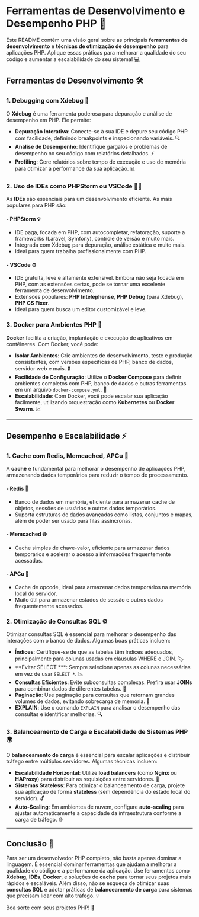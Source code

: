 
# Ferramentas de Desenvolvimento e Desempenho PHP 🚀

Este README contém uma visão geral sobre as principais **ferramentas de desenvolvimento** e **técnicas de otimização de desempenho** para aplicações PHP. Aplique essas práticas para melhorar a qualidade do seu código e aumentar a escalabilidade do seu sistema! 💻

## Ferramentas de Desenvolvimento 🛠️

### 1. Debugging com Xdebug 🐞

O **Xdebug** é uma ferramenta poderosa para depuração e análise de desempenho em PHP. Ele permite:

- **Depuração Interativa**: Conecte-se à sua IDE e depure seu código PHP com facilidade, definindo breakpoints e inspecionando variáveis. 🔍
- **Análise de Desempenho**: Identifique gargalos e problemas de desempenho no seu código com relatórios detalhados. ⚡
- **Profiling**: Gere relatórios sobre tempo de execução e uso de memória para otimizar a performance da sua aplicação. 📊

### 2. Uso de IDEs como PHPStorm ou VSCode 🧑‍💻

As **IDEs** são essenciais para um desenvolvimento eficiente. As mais populares para PHP são:

#### - PHPStorm 💡
- IDE paga, focada em PHP, com autocompletar, refatoração, suporte a frameworks (Laravel, Symfony), controle de versão e muito mais.
- Integrada com Xdebug para depuração, análise estática e muito mais.
- Ideal para quem trabalha profissionalmente com PHP.

#### - VSCode ⚙️
- IDE gratuita, leve e altamente extensível. Embora não seja focada em PHP, com as extensões certas, pode se tornar uma excelente ferramenta de desenvolvimento.
- Extensões populares: **PHP Intelephense**, **PHP Debug** (para Xdebug), **PHP CS Fixer**.
- Ideal para quem busca um editor customizável e leve.

### 3. Docker para Ambientes PHP 🐳

**Docker** facilita a criação, implantação e execução de aplicativos em contêineres. Com Docker, você pode:

- **Isolar Ambientes**: Crie ambientes de desenvolvimento, teste e produção consistentes, com versões específicas de PHP, banco de dados, servidor web e mais. 🔒
- **Facilidade de Configuração**: Utilize o **Docker Compose** para definir ambientes completos com PHP, banco de dados e outras ferramentas em um arquivo `docker-compose.yml`. 📜
- **Escalabilidade**: Com Docker, você pode escalar sua aplicação facilmente, utilizando orquestração como **Kubernetes** ou **Docker Swarm**. 📈

---

## Desempenho e Escalabilidade ⚡

### 1. Cache com Redis, Memcached, APCu 🧊

A **cachê** é fundamental para melhorar o desempenho de aplicações PHP, armazenando dados temporários para reduzir o tempo de processamento.

#### - Redis 🔴
- Banco de dados em memória, eficiente para armazenar cache de objetos, sessões de usuários e outros dados temporários.
- Suporta estruturas de dados avançadas como listas, conjuntos e mapas, além de poder ser usado para filas assíncronas.
  
#### - Memcached 🌐
- Cache simples de chave-valor, eficiente para armazenar dados temporários e acelerar o acesso a informações frequentemente acessadas.
  
#### - APCu 💾
- Cache de opcode, ideal para armazenar dados temporários na memória local do servidor.
- Muito útil para armazenar estados de sessão e outros dados frequentemente acessados.

### 2. Otimização de Consultas SQL ⚙️

Otimizar consultas SQL é essencial para melhorar o desempenho das interações com o banco de dados. Algumas boas práticas incluem:

- **Índices**: Certifique-se de que as tabelas têm índices adequados, principalmente para colunas usadas em cláusulas WHERE e JOIN. 🏷️
- **Evitar SELECT ***: Sempre selecione apenas as colunas necessárias em vez de usar `SELECT *`. 📉
- **Consultas Eficientes**: Evite subconsultas complexas. Prefira usar **JOINs** para combinar dados de diferentes tabelas. 🔗
- **Paginação**: Use paginação para consultas que retornam grandes volumes de dados, evitando sobrecarga de memória. 📄
- **EXPLAIN**: Use o comando `EXPLAIN` para analisar o desempenho das consultas e identificar melhorias. 🔍

### 3. Balanceamento de Carga e Escalabilidade de Sistemas PHP 🌍

O **balanceamento de carga** é essencial para escalar aplicações e distribuir tráfego entre múltiplos servidores. Algumas técnicas incluem:

- **Escalabilidade Horizontal**: Utilize **load balancers** (como **Nginx** ou **HAProxy**) para distribuir as requisições entre servidores. 🔄
- **Sistemas Stateless**: Para otimizar o balanceamento de carga, projete sua aplicação de forma **stateless** (sem dependência do estado local do servidor). 🔓
- **Auto-Scaling**: Em ambientes de nuvem, configure **auto-scaling** para ajustar automaticamente a capacidade da infraestrutura conforme a carga de tráfego. 🌐

---

## Conclusão 🎯

Para ser um desenvolvedor PHP completo, não basta apenas dominar a linguagem. É essencial dominar ferramentas que ajudam a melhorar a qualidade do código e a performance da aplicação. Use ferramentas como **Xdebug**, **IDEs**, **Docker**, e soluções de **cache** para tornar seus projetos mais rápidos e escaláveis. Além disso, não se esqueça de otimizar suas **consultas SQL** e adotar práticas de **balanceamento de carga** para sistemas que precisam lidar com alto tráfego. 💡

Boa sorte com seus projetos PHP! 🚀
